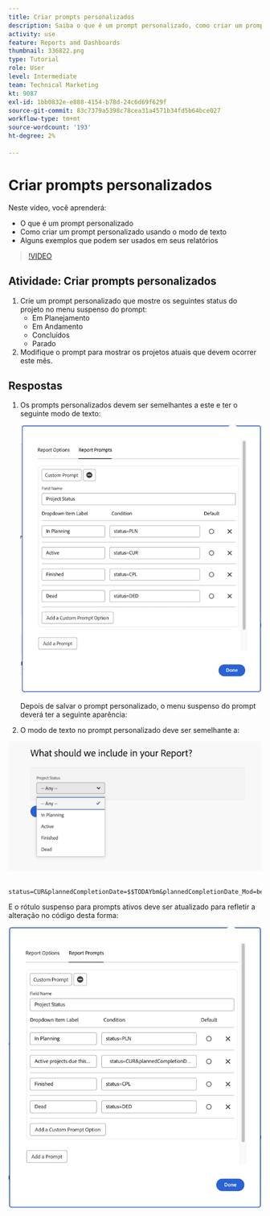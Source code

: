 ```yaml
---
title: Criar prompts personalizados
description: Saiba o que é um prompt personalizado, como criar um prompt personalizado usando o modo de texto e alguns exemplos que você pode usar nos relatórios do [!DNL  Workfront].
activity: use
feature: Reports and Dashboards
thumbnail: 336822.png
type: Tutorial
role: User
level: Intermediate
team: Technical Marketing
kt: 9087
exl-id: 1bb0832e-e888-4154-b78d-24c6d69f629f
source-git-commit: 83c7379a5398c78cea31a4571b34fd5b64bce027
workflow-type: tm+mt
source-wordcount: '193'
ht-degree: 2%

---
```


# Criar prompts personalizados

Neste vídeo, você aprenderá:

* O que é um prompt personalizado
* Como criar um prompt personalizado usando o modo de texto
* Alguns exemplos que podem ser usados em seus relatórios

>[!VIDEO](https://video.tv.adobe.com/v/336822/?quality=12)

## Atividade: Criar prompts personalizados

1. Crie um prompt personalizado que mostre os seguintes status do projeto no menu suspenso do prompt:
   * Em Planejamento
   * Em Andamento
   * Concluídos
   * Parado
1. Modifique o prompt para mostrar os projetos atuais que devem ocorrer este mês.

## Respostas

1. Os prompts personalizados devem ser semelhantes a este e ter o seguinte modo de texto:

   ![Uma imagem da tela para criar um novo filtro no modo de texto](assets/cp-01.png)

   Depois de salvar o prompt personalizado, o menu suspenso do prompt deverá ter a seguinte aparência:

1. O modo de texto no prompt personalizado deve ser semelhante a:

![Uma imagem da tela para criar um novo filtro no modo de texto](assets/cp-02.png)

```
   status=CUR&plannedCompletionDate=$$TODAYbm&plannedCompletionDate_Mod=between&plannedCompletionDate_Range=$$TODAYem 
```

E o rótulo suspenso para prompts ativos deve ser atualizado para refletir a alteração no código desta forma:

![Uma imagem da tela para criar um novo filtro no modo de texto](assets/cp-02a.png)

